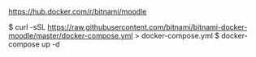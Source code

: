  https://hub.docker.com/r/bitnami/moodle

$ curl -sSL https://raw.githubusercontent.com/bitnami/bitnami-docker-moodle/master/docker-compose.yml > docker-compose.yml
$ docker-compose up -d